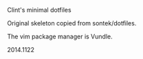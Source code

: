 Clint's minimal dotfiles

Original skeleton copied from sontek/dotfiles.

The vim package manager is Vundle.

2014.1122
